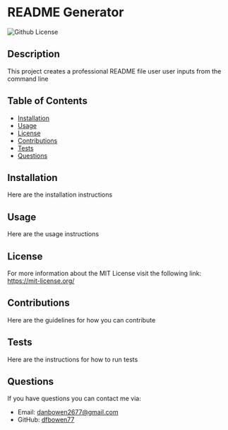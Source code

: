 # README Generator
![Github License](https://shields.io/badge/license-MIT-green)

## Description
This project creates a professional README file user user inputs from the command line

## Table of Contents
* [Installation](#installation)
* [Usage](#usage)
* [License](#license)
* [Contributions](#contributions)
* [Tests](#tests)
* [Questions](#questions)


## Installation
Here are the installation instructions

## Usage
Here are the usage instructions

## License
For more information about the MIT License visit the following link: https://mit-license.org/

## Contributions
Here are the guidelines for how you can contribute

## Tests
Here are the instructions for how to run tests

## Questions
If you have questions you can contact me via:
* Email: danbowen2677@gmail.com
* GitHub: [dfbowen77](https://github.com/dfbowen77) 




